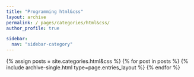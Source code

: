 ```yaml
---
title: "Programming html&css"
layout: archive
permalink: /_pages/categories/html&css/
author_profile: true

sidebar:
  nav: "sidebar-category"
---
```


{% assign posts = site.categories.html&css %} {% for post in posts %} {% include archive-single.html type=page.entries_layout %} {% endfor %}